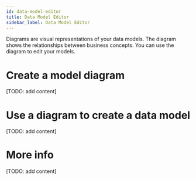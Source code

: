 ```yaml
---
id: data-model-editor
title: Data Model Editor
sidebar_label: Data Model Editor
---
```


Diagrams are visual representations of your data models. The diagram shows the relationships between business concepts. You can use the diagram to edit your models.

# Create a model diagram
[TODO: add content]

# Use a diagram to create a data model
[TODO: add content]

# More info
[TODO: add content]
